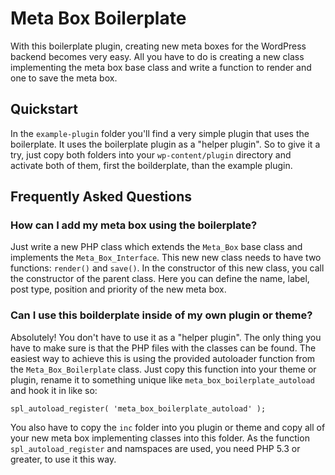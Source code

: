 # Meta Box Boilerplate #

With this boilerplate plugin, creating new meta boxes for the WordPress backend becomes very easy.
All you have to do is creating a new class implementing the meta box base class and write a function to render and one to save the meta box.

## Quickstart ##

In the `example-plugin` folder you'll find a very simple plugin that uses the boilerplate. It uses the boilerplate plugin as a "helper plugin".
So to give it a try, just copy both folders into your `wp-content/plugin` directory and activate both of them, first the boilderplate, than the example plugin.
 
## Frequently Asked Questions ##

### How can I add my meta box using the boilerplate? ###

Just write a new PHP class which extends the `Meta_Box` base class and implements the `Meta_Box_Interface`.
This new new class needs to have two functions: `render()` and `save()`. In the constructor of this new class, you call the constructor of the parent class.
Here you can define the name, label, post type, position and priority of the new meta box.

### Can I use this boilderplate inside of my own plugin or theme? ###

Absolutely! You don't have to use it as a "helper plugin". The only thing you have to make sure is that the PHP files with the classes can be found.
The easiest way to achieve this is using the provided autoloader function from the `Meta_Box_Boilerplate` class.
Just copy this function into your theme or plugin, rename it to something unique like `meta_box_boilerplate_autoload` and hook it in like so:
 
```
spl_autoload_register( 'meta_box_boilerplate_autoload' );
```
 
You also have to copy the `inc` folder into you plugin or theme and copy all of your new meta box implementing classes into this folder.
As the function `spl_autoload_register` and namspaces are used, you need PHP 5.3 or greater, to use it this way.